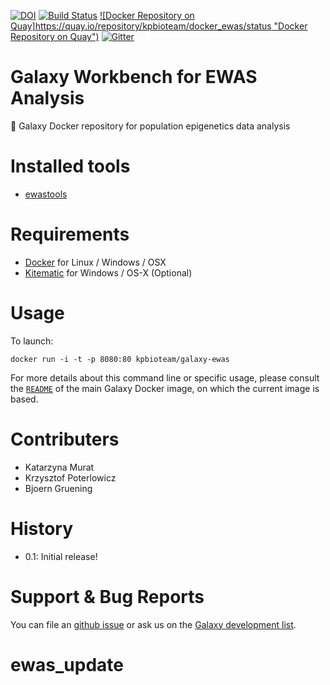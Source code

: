 [![DOI](https://zenodo.org/badge/5466/bgruening/docker-galaxy-stable.svg)](https://zenodo.org/badge/latestdoi/5466/bgruening/docker-galaxy-stable)
[![Build Status](https://travis-ci.org/bgruening/docker-galaxy-epigenetics.svg?branch=master)](https://travis-ci.org/bgruening/docker-galaxy-epigenetics)
[![Docker Repository on Quay]https://quay.io/repository/kpbioteam/docker_ewas/status "Docker Repository on Quay")](https://quay.io/repository/bgruening/galaxy-epigenetics)
[![Gitter](https://badges.gitter.im/bgruening/docker-galaxy-stable.svg)](https://gitter.im/bgruening/docker-galaxy-stable?utm_source=badge&utm_medium=badge&utm_campaign=pr-badge)

Galaxy Workbench for EWAS Analysis
==================================

:whale: Galaxy Docker repository for population epigenetics data analysis

# Installed tools

 * [ewastools](https://github.com/kpbioteam/ewas_galaxy)

# Requirements

 - [Docker](https://docs.docker.com/installation/) for Linux / Windows / OSX
 - [Kitematic](https://kitematic.com/) for Windows / OS-X (Optional)

# Usage

To launch:

```
docker run -i -t -p 8080:80 kpbioteam/galaxy-ewas
```

For more details about this command line or specific usage, please consult the
[`README`](https://github.com/bgruening/docker-galaxy-stable/blob/master/README.md) of the main Galaxy Docker image, on which the current image is based.

# Contributers
 - Katarzyna Murat
 - Krzysztof Poterlowicz
 - Bjoern Gruening


# History

 - 0.1: Initial release!


# Support & Bug Reports

You can file an [github issue](https://github.com/kpbioteam/docker_ewas/issues) or ask us on the [Galaxy development list](http://lists.bx.psu.edu/listinfo/galaxy-dev).
# ewas_update
